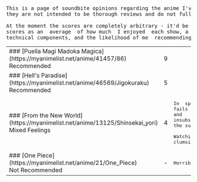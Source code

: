 <section>

<pre>
This is a page of soundbite opinions regarding the anime I've seen since June 19th 2023,
they are not intended to be thorough reviews and do not fully represent my feelings.<br>
At the moment the scores are completely arbitrary - it'd be most useful to think of these
scores as an  average  of how much  I enjoyed  each show, a  multi-axis judgement  of its
technical components, and the likelihood of me  recommending  it to a friend.
</pre>

<table>

<tr>
<td>
### [Puella Magi Madoka Magica](https://myanimelist.net/anime/41457/86)
<div class="tag recommended">Recommended</div>
</td>
<td>9</td>
<td>
<pre>

</pre>
</td>
</tr>

<tr>
<td>
### [Hell's Paradise](https://myanimelist.net/anime/46569/Jigokuraku)
<div class="tag recommended">Recommended</div>
</td>
<td>5</td>
</tr>

<tr>
<td>
### [From the New World](https://myanimelist.net/anime/13125/Shinsekai_yori)
<div class="tag mixed">Mixed Feelings</div></td>
<td>4</td>
<td>
<pre>
In  spite of  the  compelling storytelling  and universe it
fails to deliver on the potential of its   brilliant themes
and   resonant ideas   due to   an amiss in focus   and its
insubstantial characters - it isn't  anything greater  than
the sum of its parts.<br>
Watching 'From the New World' is like listening to a friend
clumsily recall a great show.
</pre>
</td>
</tr>

<tr>
<td>
### [One Piece](https://myanimelist.net/anime/21/One_Piece)
<div class="tag avoid">Not Recommended</div>
</td>
<td>-</td>
<td>
<pre>
Horrible pacing - read the manga instead.
</pre>
</td>
</tr>

</table>

</section>